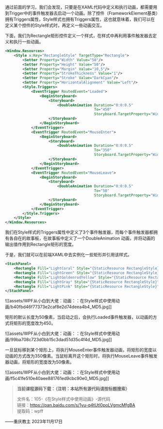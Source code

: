 通过前面的学习，我们会发现，只要是在XAML代码中定义和执行动画，都需要用到Trigger中的事件触发器去启动一个动画。除了控件（FrameworkElement基类）拥有Triggers属性，Style样式也拥有Triggers属性，这也就意味着，我们可以在定义某个控件的Style样式时，再定义一些动画交互。

下面，我们为Rectangle矩形控件定义一个样式，在样式中再利用事件触发器去定义和执行一些动画。

```xml
<Window.Resources>
    <Style x:Key="RectangleStyle" TargetType="Rectangle">
        <Setter Property="Width" Value="50"/>
        <Setter Property="Height" Value="50"/>
        <Setter Property="Margin" Value="10,5"/>
        <Setter Property="StrokeThickness" Value="1"/>
        <Setter Property="Stroke" Value="DarkCyan"/>
        <Setter Property="HorizontalAlignment" Value="Left"/>
        <Style.Triggers>
            <EventTrigger RoutedEvent="Loaded">
                <BeginStoryboard>
                    <Storyboard>
                        <DoubleAnimation Duration="0:0:0.5" 
                                         To="450"
                                         Storyboard.TargetProperty="Width"/>
                    </Storyboard>
                </BeginStoryboard>
            </EventTrigger>
            <EventTrigger RoutedEvent="MouseEnter">
                <BeginStoryboard>
                    <Storyboard>
                        <DoubleAnimation Duration="0:0:0.5" 
                                         To="350"
                                         Storyboard.TargetProperty="Width"/>
                    </Storyboard>
                </BeginStoryboard>
            </EventTrigger>
            <EventTrigger RoutedEvent="MouseLeave">
                <BeginStoryboard>
                    <Storyboard>
                        <DoubleAnimation Duration="0:0:0.5" 
                                         To="50"
                                         Storyboard.TargetProperty="Width"/>
                    </Storyboard>
                </BeginStoryboard>
            </EventTrigger>
        </Style.Triggers>
    </Style>
</Window.Resources>
```

我们在Style样式的Triggers属性中定义了3个事件触发器，而每个事件触发器都拥有各自在的故事板，在故事板中定义了一个DoubleAnimation 动画，并将动画的输出值作用到Rectangle矩形的宽度。

于是，我们就可以在前端XAML中去实例化一些矩形并引用该样式。

```xml
<StackPanel>
    <Rectangle Fill="LightCoral" Style="{StaticResource RectangleStyle}"/>
    <Rectangle Fill="LightGreen" Style="{StaticResource RectangleStyle}"/>
    <Rectangle Fill="LightGoldenrodYellow" Style="{StaticResource RectangleStyle}"/>
    <Rectangle Fill="LightGray" Style="{StaticResource RectangleStyle}"/>
    <Rectangle Fill="LightPink" Style="{StaticResource RectangleStyle}"/>
</StackPanel>
```

![[assets/WPF从小白到大佬：动画：：在Style样式中使用动画/b40fbd46f77373e2caf8e2d74deea4b4_MD5.jpg]]

矩形的默认长度为50像素，当启动之后，会执行Loaded事件触发器，以动画的方式将矩形的宽度改为450。

![[assets/WPF从小白到大佬：动画：：在Style样式中使用动画/99ba708c723d0bb15c3dad51d35c4f4d_MD5.jpg]]

一旦鼠标移到某个矩形上，将执行MouseEnter事件触发器动画，将矩形的宽度以动画的方式改为350像素。当鼠标离开这个矩形时，将执行MouseLeave事件触发器动画，将矩形的宽度改为50像素。

![[assets/WPF从小白到大佬：动画：：在Style样式中使用动画/f5c41fe510e40aee881761ed9cbc90e0_MD5.jpg]]

> **当前课程源码下载：（注明：本站所有源代码请按标题搜索）**
> 
> 文件名：105-《在Style样式中使用动画》-源代码  
> 链接：https://pan.baidu.com/s/1yu-q4tUtl0poLVgmcMfgBA  
> 提取码：wpff

——重庆教主 2023年11月17日